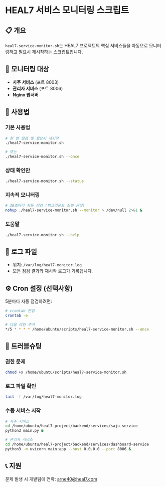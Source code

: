 # HEAL7 서비스 모니터링 스크립트

## 📋 개요
`heal7-service-monitor.sh`는 HEAL7 프로젝트의 핵심 서비스들을 자동으로 모니터링하고 필요시 재시작하는 스크립트입니다.

## 🎯 모니터링 대상
- **사주 서비스** (포트 8003)
- **관리자 서비스** (포트 8006) 
- **Nginx 웹서버**

## 🚀 사용법

### 기본 사용법
```bash
# 한 번 점검 및 필요시 재시작
./heal7-service-monitor.sh

# 또는
./heal7-service-monitor.sh --once
```

### 상태 확인만
```bash
./heal7-service-monitor.sh --status
```

### 지속적 모니터링
```bash
# 30초마다 자동 점검 (백그라운드 실행 권장)
nohup ./heal7-service-monitor.sh --monitor > /dev/null 2>&1 &
```

### 도움말
```bash
./heal7-service-monitor.sh --help
```

## 📝 로그 파일
- 위치: `/var/log/heal7-monitor.log`
- 모든 점검 결과와 재시작 로그가 기록됩니다.

## ⚙️ Cron 설정 (선택사항)
5분마다 자동 점검하려면:
```bash
# crontab 편집
crontab -e

# 다음 라인 추가
*/5 * * * * /home/ubuntu/scripts/heal7-service-monitor.sh --once
```

## 🔧 트러블슈팅

### 권한 문제
```bash
chmod +x /home/ubuntu/scripts/heal7-service-monitor.sh
```

### 로그 파일 확인
```bash
tail -f /var/log/heal7-monitor.log
```

### 수동 서비스 시작
```bash
# 사주 서비스
cd /home/ubuntu/heal7-project/backend/services/saju-service
python3 main.py &

# 관리자 서비스  
cd /home/ubuntu/heal7-project/backend/services/dashboard-service
python3 -m uvicorn main:app --host 0.0.0.0 --port 8006 &
```

## 📞 지원
문제 발생 시 개발팀에 연락: arne40@heal7.com